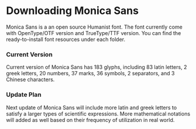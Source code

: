 # Downloading Monica Sans
Monica Sans is a an open source Humanist font. The font currently come with OpenType/OTF version and TrueType/TTF version. You can find the ready-to-install font resources under each folder. 

### Current Version
Current version of Monica Sans has 183 glyphs, including 83 latin letters, 2 greek letters, 20 numbers, 37 marks, 36 symbols, 2 separators, and 3 Chinese characters. 

### Update Plan
Next update of Monica Sans will include more latin and greek letters to satisfy a larger types of scientific expressions. More mathematical notations will added as well based on their frequency of utilization in real world. 